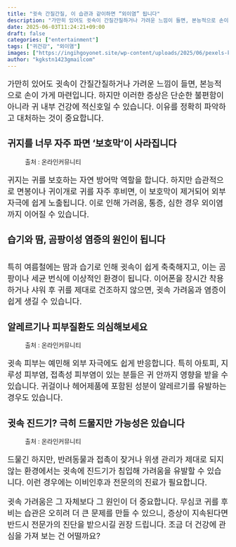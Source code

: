 ```yaml
---
title: "귓속 간질간질, 이 습관과 같이하면 “외이염” 됩니다"
description: "가만히 있어도 귓속이 간질간질하거나 가려운 느낌이 들면, 본능적으로 손이 가게 마련입니다. 하지만 이러한 증상은 단순한 불편함이 아니라 귀 내부 건강에 적신호일 수 있습니다. 이유를 정확히 파악하고 대처하는 것이 중요합니다."
date: 2025-06-03T11:24:21+09:00
draft: false
categories: ["entertainment"]
tags: ["귀건강", "외이염"]
images: ["https://ingihgoyonet.site/wp-content/uploads/2025/06/pexels-karolina-grabowska-5206945-683x1024.jpg", "https://ingihgoyonet.site/wp-content/uploads/2025/06/pexels-kindelmedia-7298452-577x1024.jpg", "https://ingihgoyonet.site/wp-content/uploads/2025/06/pexels-karolina-grabowska-5206950-1-1024x683.jpg", "https://ingihgoyonet.site/wp-content/uploads/2025/06/pexels-towfiqu-barbhuiya-3440682-12449967-1024x683.jpg"]
author: "kgkstn1423gmailcom"
---
```


<p style="font-size:18px">가만히 있어도 귓속이 간질간질하거나 가려운 느낌이 들면, 본능적으로 손이 가게 마련입니다. 하지만 이러한 증상은 단순한 불편함이 아니라 귀 내부 건강에 적신호일 수 있습니다. 이유를 정확히 파악하고 대처하는 것이 중요합니다.</p> <h2 >귀지를 너무 자주 파면 ‘보호막’이 사라집니다</h2> <figure ><img src="https://ingihgoyonet.site/wp-content/uploads/2025/06/pexels-karolina-grabowska-5206945-683x1024.jpg" alt="" style="aspect-ratio:16/9;object-fit:cover"/><figcaption >출처 : 온라인커뮤니티</figcaption></figure> <p style="font-size:18px">귀지는 귀를 보호하는 자연 방어막 역할을 합니다. 하지만 습관적으로 면봉이나 귀이개로 귀를 자주 후비면, 이 보호막이 제거되어 외부 자극에 쉽게 노출됩니다. 이로 인해 가려움, 통증, 심한 경우 외이염까지 이어질 수 있습니다.</p> <h2 >습기와 땀, 곰팡이성 염증의 원인이 됩니다</h2> <figure ><img src="https://ingihgoyonet.site/wp-content/uploads/2025/06/pexels-kindelmedia-7298452-577x1024.jpg" alt="" style="aspect-ratio:16/9;object-fit:cover"/></figure> <p style="font-size:18px">특히 여름철에는 땀과 습기로 인해 귓속이 쉽게 축축해지고, 이는 곰팡이나 세균 번식에 이상적인 환경이 됩니다. 이어폰을 장시간 착용하거나 샤워 후 귀를 제대로 건조하지 않으면, 귓속 가려움과 염증이 쉽게 생길 수 있습니다.</p> <h2 >알레르기나 피부질환도 의심해보세요</h2> <figure ><img src="https://ingihgoyonet.site/wp-content/uploads/2025/06/pexels-karolina-grabowska-5206950-1-1024x683.jpg" alt="" style="aspect-ratio:16/9;object-fit:cover"/><figcaption >출처 : 온라인커뮤니티</figcaption></figure> <p style="font-size:18px">귓속 피부는 예민해 외부 자극에도 쉽게 반응합니다. 특히 아토피, 지루성 피부염, 접촉성 피부염이 있는 분들은 귀 안까지 영향을 받을 수 있습니다. 귀걸이나 헤어제품에 포함된 성분이 알레르기를 유발하는 경우도 있습니다.</p> <h2 >귓속 진드기? 극히 드물지만 가능성은 있습니다</h2> <figure ><img src="https://ingihgoyonet.site/wp-content/uploads/2025/06/pexels-towfiqu-barbhuiya-3440682-12449967-1024x683.jpg" alt="" style="aspect-ratio:16/9;object-fit:cover"/><figcaption >출처 : 온라인커뮤니티</figcaption></figure> <p style="font-size:18px">드물긴 하지만, 반려동물과 접촉이 잦거나 위생 관리가 제대로 되지 않는 환경에서는 귓속에 진드기가 침입해 가려움을 유발할 수 있습니다. 이런 경우에는 이비인후과 전문의의 진료가 필요합니다.</p> <p style="font-size:18px">귓속 가려움은 그 자체보다 그 원인이 더 중요합니다. 무심코 귀를 후비는 습관은 오히려 더 큰 문제를 만들 수 있으니, 증상이 지속된다면 반드시 전문가의 진단을 받으시길 권장 드립니다. 조금 더 건강에 관심을 가져 보는 건 어떨까요?</p>